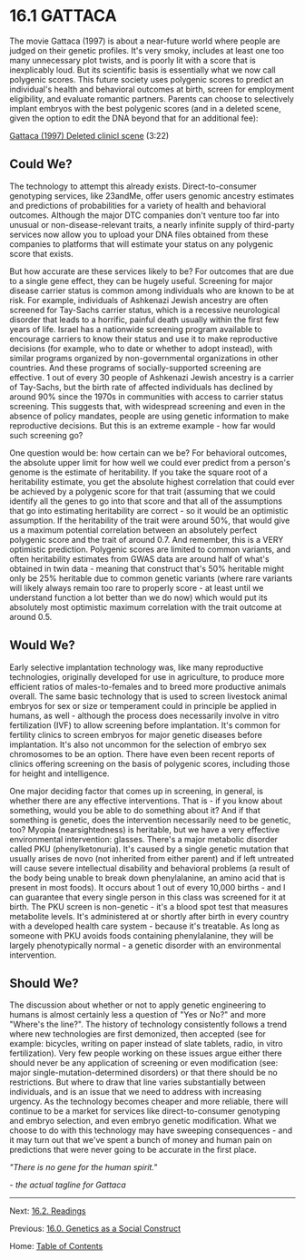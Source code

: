 # 16.1 GATTACA

The movie Gattaca (1997) is about a near-future world where people are judged on their genetic profiles. It's very smoky, includes at least one too many unnecessary plot twists, and is poorly lit with a score that is inexplicably loud. But its scientific basis is essentially what we now call polygenic scores. This future society uses polygenic scores to predict an individual's health and behavioral outcomes at birth, screen for employment eligibility, and evaluate romantic partners. Parents can choose to selectively implant embryos with the best polygenic scores (and in a deleted scene, given the option to edit the DNA beyond that for an additional fee):

[Gattaca (1997) Deleted clinicl scene](https://youtu.be/PFjaOnCp0lo) (3:22)

## Could We?

The technology to attempt this already exists. Direct-to-consumer genotyping services, like 23andMe, offer users genomic ancestry estimates and predictions of probabilities for a variety of health and behavioral outcomes. Although the major DTC companies don't venture too far into unusual or non-disease-relevant traits, a nearly infinite supply of third-party services now allow you to upload your DNA files obtained from these companies to platforms that will estimate your status on any polygenic score that exists.

But how accurate are these services likely to be? For outcomes that are due to a single gene effect, they can be hugely useful. Screening for major disease carrier status is common among individuals who are known to be at risk. For example, individuals of Ashkenazi Jewish ancestry are often screened for Tay-Sachs carrier status, which is a recessive neurological disorder that leads to a horrific, painful death usually within the first few years of life. Israel has a nationwide screening program available to encourage carriers to know their status and use it to make reproductive decisions (for example, who to date or whether to adopt instead), with similar programs organized by non-governmental organizations in other countries. And these programs of socially-supported screening are effective. 1 out of every 30 people of Ashkenazi Jewish ancestry is a carrier of Tay-Sachs, but the birth rate of affected individuals has declined by around 90% since the 1970s in communities with access to carrier status screening. This suggests that, with widespread screening and even in the absence of policy mandates, people are using genetic information to make reproductive decisions. But this is an extreme example - how far would such screening go?

One question would be: how certain can we be? For behavioral outcomes, the absolute upper limit for how well we could ever predict from a person's genome is the estimate of heritability. If you take the square root of a heritability estimate, you get the absolute highest correlation that could ever be achieved by a polygenic score for that trait (assuming that we could identify all the genes to go into that score and that all of the assumptions that go into estimating heritability are correct - so it would be an optimistic assumption. If the heritability of the trait were around 50%, that would give us a maximum potential correlation between an absolutely perfect polygenic score and the trait of around 0.7. And remember, this is a VERY optimistic prediction. Polygenic scores are limited to common variants, and often heritability estimates from GWAS data are around half of what's obtained in twin data - meaning that construct that's 50% heritable might only be 25% heritable due to common genetic variants (where rare variants will likely always remain too rare to properly score - at least until we understand function a lot better than we do now) which would put its absolutely most optimistic maximum correlation with the trait outcome at around 0.5.

## Would We?

Early selective implantation technology was, like many reproductive technologies, originally developed for use in agriculture, to produce more efficient ratios of males-to-females and to breed more productive animals overall. The same basic technology that is used to screen livestock animal embryos for sex or size or temperament could in principle be applied in humans, as well - although the process does necessarily involve in vitro fertilization (IVF) to allow screening before implantation. It's common for fertility clinics to screen embryos for major genetic diseases before implantation. It's also not uncommon for the selection of embryo sex chromosomes to be an option. There have even been recent reports of clinics offering screening on the basis of polygenic scores, including those for height and intelligence.

One major deciding factor that comes up in screening, in general, is whether there are any effective interventions. That is - if you know about something, would you be able to do something about it? And if that something is genetic, does the intervention necessarily need to be genetic, too? Myopia (nearsightedness) is heritable, but we have a very effective environmental intervention: glasses. There's a major metabolic disorder called PKU (phenylketonuria). It's caused by a single genetic mutation that usually arises de novo (not inherited from either parent) and if left untreated will cause severe intellectual disability and behavioral problems (a result of the body being unable to break down phenylalanine, an amino acid that is present in most foods). It occurs about 1 out of every 10,000 births - and I can guarantee that every single person in this class was screened for it at birth. The PKU screen is non-genetic - it's a blood spot test that measures metabolite levels. It's administered at or shortly after birth in every country with a developed health care system - because it's treatable. As long as someone with PKU avoids foods containing phenylalanine, they will be largely phenotypically normal - a genetic disorder with an environmental intervention.

## Should We?

The discussion about whether or not to apply genetic engineering to humans is almost certainly less a question of "Yes or No?" and more "Where's the line?". The history of technology consistently follows a trend where new technologies are first demonized, then accepted (see for example: bicycles, writing on paper instead of slate tablets, radio, in vitro fertilization). Very few people working on these issues argue either there should never be any application of screening or even modification (see: major single-mutation-determined disorders) or that there should be no restrictions. But where to draw that line varies substantially between individuals, and is an issue that we need to address with increasing urgency. As the technology becomes cheaper and more reliable, there will continue to be a market for services like direct-to-consumer genotyping and embryo selection, and even embryo genetic modification. What we choose to do with this technology may have sweeping consequences - and it may turn out that we've spent a bunch of money and human pain on predictions that were never going to be accurate in the first place.

_"There is no gene for the human spirit."_

_- the actual tagline for Gattaca_

--------

Next: [16.2. Readings](16.2_readings.md)

Previous: [16.0. Genetics as a Social Construct](16.0_genetics_as_a_social_construct.md)

Home: [Table of Contents](../README.md)
